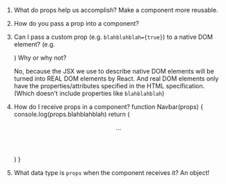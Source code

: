 1. What do props help us accomplish?
   Make a component more reusable.

2. How do you pass a prop into a component?
   <MyAwesomeHeader title="???" />

3. Can I pass a custom prop (e.g. `blahblahblah={true}`) to a native
   DOM element? (e.g. <div blahblahblah={true}>) Why or why not?

    No, because the JSX we use to describe native DOM elements will
    be turned into REAL DOM elements by React. And real DOM elements
    only have the properties/attributes specified in the HTML specification.
    (Which doesn't include properties like `blahblahblah`)

4. How do I receive props in a component?
   function Navbar(props) {
   console.log(props.blahblahblah)
   return (
     <header>
     ...
     </header>
     )
     }

5. What data type is `props` when the component receives it?
   An object!
